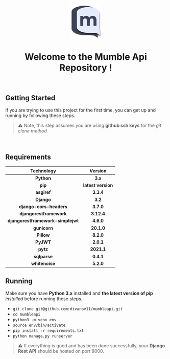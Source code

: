 #
<p align="center">
<img src="./static/images/Mumble-logo.png" width="20%">
</p>

<div align="center">
<h1>Welcome to the Mumble Api Repository !</h1>

</div>

<br/>

## Getting Started 

If you are trying to use this project for the first time, you can get up and running by following these steps. 

> ⚠ Note, this step assumes you are using **github ssh keys** for the *git clone method*
<br/>

## Requirements 

|Technology|Version|
|:--:|:--:|
|**Python**|**3.x**|
|**pip**|**latest version**|
|**asgiref**|**3.3.4**|
|**Django**|**3.2**|
|**django-cors-headers**|**3.7.0**|
|**djangorestframework**|**3.12.4**|
|**djangorestframework-simplejwt**|**4.6.0**|
|**gunicorn**|**20.1.0**|
|**Pillow**|**8.2.0**|
|**PyJWT**|**2.0.1**|
|**pytz**|**2021.1**|
|**sqlparse**|**0.4.1**|
|**whitenoise**|**5.2.0**|

## Running

Make sure you have **Python 3.x** installed and **the latest version of pip** *installed* before running these steps.

- `git clone git@github.com:divanov11/mumbleapi.git`
- `cd mumbleapi`
- `python3 -m venv env`
- `source env/bin/activate`
- `pip install -r requirements.txt`
- `python manage.py runserver`


> ⚠ If everything is good and has been done successfully, your **Django Rest API** should be hosted on port 8000.  